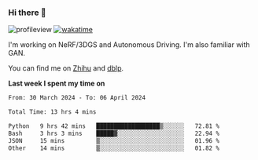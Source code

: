 ### Hi there 👋

![profileview](https://komarev.com/ghpvc/?username=bo233)
[![wakatime](https://wakatime.com/badge/user/018cb0e5-1559-4aa8-b3db-0d1aedf11b29.svg)](https://wakatime.com/@018cb0e5-1559-4aa8-b3db-0d1aedf11b29)

I'm working on NeRF/3DGS and Autonomous Driving. 
I'm also familiar with GAN.

You can find me on [Zhihu](https://www.zhihu.com/people/bo233) and [dblp](https://dblp.org/pid/331/1520.html).

**Last week I spent my time on**
<!--START_SECTION:waka-->

```txt
From: 30 March 2024 - To: 06 April 2024

Total Time: 13 hrs 4 mins

Python   9 hrs 42 mins   ██████████████████▒░░░░░░   72.81 %
Bash     3 hrs 3 mins    █████▓░░░░░░░░░░░░░░░░░░░   22.94 %
JSON     15 mins         ▒░░░░░░░░░░░░░░░░░░░░░░░░   01.96 %
Other    14 mins         ▒░░░░░░░░░░░░░░░░░░░░░░░░   01.82 %
```

<!--END_SECTION:waka-->
